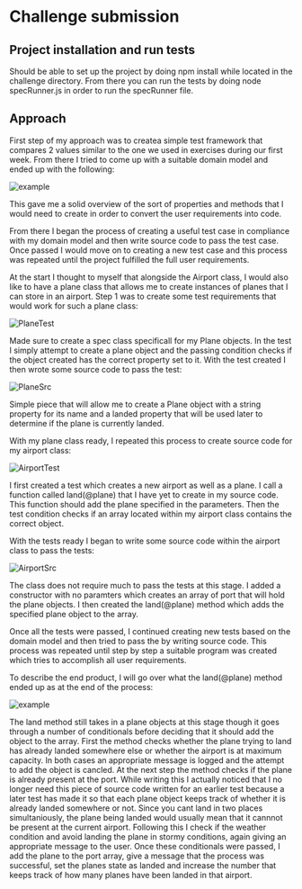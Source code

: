 # Challenge submission

## Project installation and run tests

Should be able to set up the project by doing npm install while located in the challenge directory. From there you can run the tests by doing node specRunner.js in order to run the specRunner file.

## Approach

First step of my approach was to createa simple test framework that compares 2 values similar to the one we used in exercises during our first week. From there I tried to come up with a suitable domain model and ended up with the following:

![example](https://github.com/Neokrieger/airport-challenge/tree/main/CodeSnippets/DomainModel.png)

This gave me a solid overview of the sort of properties and methods that I would need to create in order to convert the user requirements into code.

From there I began the process of creating a useful test case in compliance with my domain model and then write source code to pass the test case. Once passed I would move on to creating a new test case and this process was repeated until the project fulfilled the full user requirements.

At the start I thought to myself that alongside the Airport class, I would also like to have a plane class that allows me to create instances of planes that I can store in an airport. Step 1 was to create some test requirements that would work for such a plane class:

![PlaneTest](https://github.com/Neokrieger/airport-challenge/tree/main/CodeSnippets/PlaneTest.png)

Made sure to create a spec class specificall for my Plane objects. In the test I simply attempt to create a plane object and the passing condition checks if the object created has the correct property set to it. With the test created I then wrote some source code to pass the test:

![PlaneSrc](https://github.com/Neokrieger/airport-challenge/tree/main/CodeSnippets/PlaneSrc.png)

Simple piece that will allow me to create a Plane object with a string property for its name and a landed property that will be used later to determine if the plane is currently landed.

With my plane class ready, I repeated this process to create source code for my airport class:

![AirportTest](https://github.com/Neokrieger/airport-challenge/tree/main/CodeSnippets/AirportTest.png)

I first created a test which creates a new airport as well as a plane. I call a function called land(@plane) that I have yet to create in my source code. This function should add the plane specified in the parameters. Then the test condition checks if an array located within my airport class contains the correct object.

With the tests ready I began to write some source code within the airport class to pass the tests:

![AirportSrc](https://github.com/Neokrieger/airport-challenge/tree/main/CodeSnippets/AirportTest.png)

The class does not require much to pass the tests at this stage. I added a constructor with no paramters which creates an array of port that will hold the plane objects. I then created the land(@plane) method which adds the specified plane object to the array.

Once all the tests were passed, I continued creating new tests based on the domain model and then tried to pass the by writing source code. This process was repeated until step by step a suitable program was created which tries to accomplish all user requirements.

To describe the end product, I will go over what the land(@plane) method ended up as at the end of the process:

![example](https://github.com/Neokrieger/airport-challenge/tree/main/CodeSnippets/LandSrc.png)

The land method still takes in a plane objects at this stage though it goes through a number of conditionals before deciding that it should add the object to the array. First the method checks whether the plane trying to land has already landed somewhere else or whether the airport is at maximum capacity. In both cases an appropriate message is logged and the attempt to add the object is cancled. At the next step the method checks if the plane is already present at the port. While writing this I actually noticed that I no longer need this piece of source code written for an earlier test because a later test has made it so that each plane object keeps track of whether it is already landed somewhere or not. Since you cant land in two places simultaniously, the plane being landed would usually mean that it cannnot be present at the current airport. Following this I check if the weather condition and avoid landing the plane in stormy conditions, again giving an appropriate message to the user. Once these conditionals were passed, I add the plane to the port array, give a message that the process was successful, set the planes state as landed and increase the number that keeps track of how many planes have been landed in that airport. 

